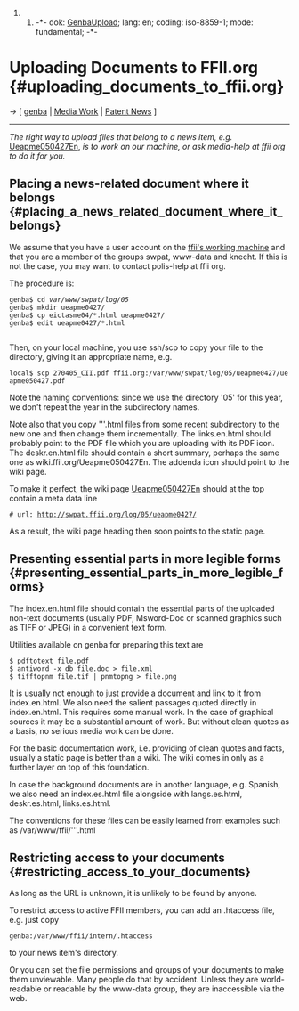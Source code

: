 1.  1.  -\*- dok: [GenbaUpload](GenbaUpload "wikilink"); lang: en;
        coding: iso-8859-1; mode: fundamental; -\*-

# Uploading Documents to FFII.org {#uploading_documents_to_ffii.org}

-\> \[ [ genba](GenbaEn "wikilink") \| [ Media Work](MediaEn "wikilink")
\| [ Patent News](SwpatcninoEn "wikilink") \]

------------------------------------------------------------------------

*The right way to upload files that belong to a news item, e.g.*
[Ueapme050427En](Ueapme050427En "wikilink"), *is to work on our machine,
or ask media-help at ffii org to do it for you.*

## Placing a news-related document where it belongs {#placing_a_news_related_document_where_it_belongs}

We assume that you have a user account on the [ ffii\'s working
machine](GenbaEn "wikilink") and that you are a member of the groups
swpat, www-data and knecht. If this is not the case, you may want to
contact polis-help at ffii org.

The procedure is:

`genba$ cd `*`var/www/swpat/log/05`*\
`genba$ mkdir ueapme0427/`\
`genba$ cp eictasme04/*.html ueapme0427/`\
`genba$ edit ueapme0427/*.html`\
`   `

Then, on your local machine, you use ssh/scp to copy your file to the
directory, giving it an appropriate name, e.g.

`local$ scp 270405_CII.pdf ffii.org:/var/www/swpat/log/05/ueapme0427/ueapme050427.pdf`

Note the naming conventions: since we use the directory \'05\' for this
year, we don\'t repeat the year in the subdirectory names.

Note also that you copy \'\'\'.html files from some recent subdirectory
to the new one and then change them incrementally. The links.en.html
should probably point to the PDF file which you are uploading with its
PDF icon. The deskr.en.html file should contain a short summary, perhaps
the same one as wiki.ffii.org/Ueapme050427En. The addenda icon should
point to the wiki page.

To make it perfect, the wiki page
[Ueapme050427En](Ueapme050427En "wikilink") should at the top contain a
meta data line

`# url: `[`http://swpat.ffii.org/log/05/ueapme0427/`](http://swpat.ffii.org/log/05/ueapme0427/)

As a result, the wiki page heading then soon points to the static page.

## Presenting essential parts in more legible forms {#presenting_essential_parts_in_more_legible_forms}

The index.en.html file should contain the essential parts of the
uploaded non-text documents (usually PDF, Msword-Doc or scanned graphics
such as TIFF or JPEG) in a convenient text form.

Utilities available on genba for preparing this text are

`$ pdftotext file.pdf`\
`$ antiword -x db file.doc > file.xml`\
`$ tifftopnm file.tif | pnmtopng > file.png`

It is usually not enough to just provide a document and link to it from
index.en.html. We also need the salient passages quoted directly in
index.en.html. This requires some manual work. In the case of graphical
sources it may be a substantial amount of work. But without clean quotes
as a basis, no serious media work can be done.

For the basic documentation work, i.e. providing of clean quotes and
facts, usually a static page is better than a wiki. The wiki comes in
only as a further layer on top of this foundation.

In case the background documents are in another language, e.g. Spanish,
we also need an index.es.html file alongside with langs.es.html,
deskr.es.html, links.es.html.

The conventions for these files can be easily learned from examples such
as /var/www/ffii/\'\'\'.html

## Restricting access to your documents {#restricting_access_to_your_documents}

As long as the URL is unknown, it is unlikely to be found by anyone.

To restrict access to active FFII members, you can add an .htaccess
file, e.g. just copy

`genba:/var/www/ffii/intern/.htaccess`

to your news item\'s directory.

Or you can set the file permissions and groups of your documents to make
them unviewable. Many people do that by accident. Unless they are
world-readable or readable by the www-data group, they are inaccessible
via the web.
